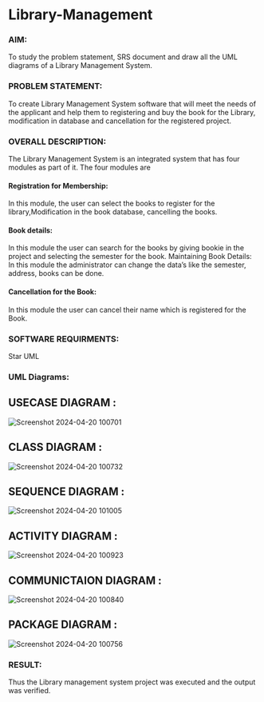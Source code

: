 # Library-Management
### AIM:
To study the problem statement, SRS document and draw all the UML diagrams of a Library Management System.
### PROBLEM STATEMENT:
To create Library Management System software that will meet the needs of the applicant
and help them to registering and buy the book for the Library, modification in database and
cancellation for the registered project.
### OVERALL DESCRIPTION:
The Library Management System is an integrated system that has four modules as part of
it. The four modules are
#### Registration for Membership:
In this module, the user can select the books to register for the library,Modification in the book
database, cancelling the books.
#### Book details:
In this module the user can search for the books by giving bookie in the project and selecting
the semester for the book.
Maintaining Book Details:
In this module the administrator can change the data’s like the semester, address, books can be
done.
#### Cancellation for the Book:
In this module the user can cancel their name which is registered for the Book.
### SOFTWARE REQUIRMENTS:
Star UML
### UML Diagrams:
## USECASE DIAGRAM :

![Screenshot 2024-04-20 100701](https://github.com/23003324/Library-Management/assets/140035234/957f2737-d085-4a6c-9698-d49910bf06a2)

## CLASS DIAGRAM :
![Screenshot 2024-04-20 100732](https://github.com/23003324/Library-Management/assets/140035234/69b923fa-3b84-4668-9280-af045c27665a)



## SEQUENCE DIAGRAM :
![Screenshot 2024-04-20 101005](https://github.com/23003324/Library-Management/assets/140035234/7a1ae982-29aa-4441-8ed6-a37240fc4bfa)


## ACTIVITY DIAGRAM :


![Screenshot 2024-04-20 100923](https://github.com/23003324/Library-Management/assets/140035234/5344ada3-628f-48bc-8a9d-f73d59fe3aab)


## COMMUNICTAION DIAGRAM :

![Screenshot 2024-04-20 100840](https://github.com/23003324/Library-Management/assets/140035234/8cb34ad4-53f9-448b-bac7-cbef9be2e7b6)


## PACKAGE DIAGRAM :

![Screenshot 2024-04-20 100756](https://github.com/23003324/Library-Management/assets/140035234/cdc89723-bb8f-42dd-b1e3-b660689b5f27)



### RESULT:
Thus the Library management system project was executed and the output was verified.
